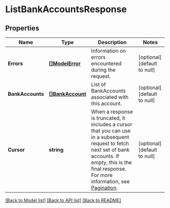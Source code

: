 # ListBankAccountsResponse

## Properties

 Name             | Type                                | Description                                                                                                                                                                                                                                                                       | Notes                        
------------------|-------------------------------------|-----------------------------------------------------------------------------------------------------------------------------------------------------------------------------------------------------------------------------------------------------------------------------------|------------------------------
 **Errors**       | [**[]ModelError**](Error.md)        | Information on errors encountered during the request.                                                                                                                                                                                                                             | [optional] [default to null] 
 **BankAccounts** | [**[]BankAccount**](BankAccount.md) | List of BankAccounts associated with this account.                                                                                                                                                                                                                                | [optional] [default to null] 
 **Cursor**       | **string**                          | When a response is truncated, it includes a cursor that you can  use in a subsequent request to fetch next set of bank accounts. If empty, this is the final response.  For more information, see [Pagination](https://developer.squareup.com/docs/working-with-apis/pagination). | [optional] [default to null] 

[[Back to Model list]](../README.md#documentation-for-models) [[Back to API list]](../README.md#documentation-for-api-endpoints) [[Back to README]](../README.md)


